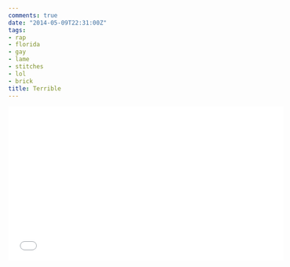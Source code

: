 ```yaml
---
comments: true
date: "2014-05-09T22:31:00Z"
tags:
- rap
- florida
- gay
- lame
- stitches
- lol
- brick
title: Terrible
---
```


<iframe width="560" height="315"
src="//www.youtube.com/embed/XtW6HW8jO_U" frameborder="0"></iframe>
